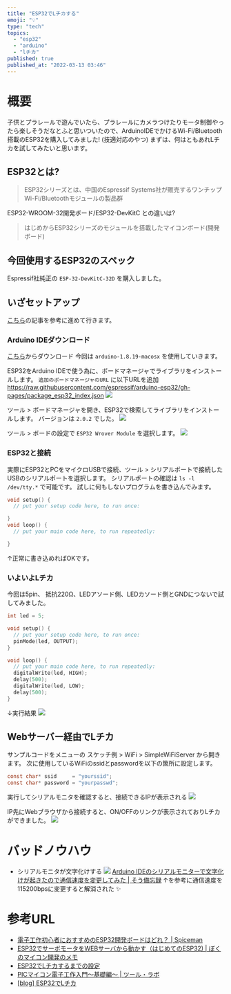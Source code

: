 ```yaml
---
title: "ESP32でLチカする"
emoji: "💡"
type: "tech"
topics:
  - "esp32"
  - "arduino"
  - "lチカ"
published: true
published_at: "2022-03-13 03:46"
---
```


# 概要
子供とプラレールで遊んでいたら、プラレールにカメラつけたりモータ制御やったら楽しそうだなとふと思いついたので、ArduinoIDEでかけるWi-Fi/Bluetooth搭載のESP32を購入してみました! 
(技適対応のやつ)
まずは、何はともあれLチカを試してみたいと思います。

## ESP32とは?
> ESP32シリーズとは、中国のEspressif Systems社が販売するワンチップWi-Fi/Bluetoothモジュールの製品群

ESP32-WROOM-32開発ボード/ESP32-DevKitC との違いは?
> はじめからESP32シリーズのモジュールを搭載したマイコンボード(開発ボード)

## 今回使用するESP32のスペック
Espressif社純正の `ESP-32-DevKitC-32D` を購入しました。

## いざセットアップ
[こちら](https://tekuteku-embedded.xyz/2021/08/20/esp32web/)の記事を参考に進めて行きます。

### Arduino IDEダウンロード
[こちら](https://www.arduino.cc/en/software)からダウンロード
今回は `arduino-1.8.19-macosx` を使用していきます。

ESP32をArduino IDEで使う為に、ボードマネージャでライブラリをインストールします。
`追加のボードマネージャのURL` に以下URLを追加
https://raw.githubusercontent.com/espressif/arduino-esp32/gh-pages/package_esp32_index.json
![](https://storage.googleapis.com/zenn-user-upload/c1308e07f070-20220313.png)


ツール > ボードマネージャを開き、ESP32で検索してライブラリをインストールします。
バージョンは `2.0.2` でした。
![](https://storage.googleapis.com/zenn-user-upload/e3fc6e40ded4-20220313.png)

ツール > ボードの設定で `ESP32 Wrover Module` を選択します。
![](https://storage.googleapis.com/zenn-user-upload/db7b86d564d3-20220313.png)

### ESP32と接続
実際にESP32とPCをマイクロUSBで接続、ツール > シリアルポートで接続したUSBのシリアルポートを選択します。
シリアルポートの確認は `ls -l /dev/tty.*` で可能です。
試しに何もしないプログラムを書き込んでみます。

```c
void setup() {
  // put your setup code here, to run once:

}
void loop() {
  // put your main code here, to run repeatedly:

}
```
↑正常に書き込めればOKです。

### いよいよLチカ
今回は5pin、 抵抗220Ω、LEDアソード側、LEDカソード側とGNDにつないで試してみました。

```c
int led = 5;

void setup() {
  // put your setup code here, to run once:
  pinMode(led, OUTPUT);
}

void loop() {
  // put your main code here, to run repeatedly:
  digitalWrite(led, HIGH);
  delay(500);
  digitalWrite(led, LOW);
  delay(500);
}
```
↓実行結果
![](https://storage.googleapis.com/zenn-user-upload/2ec98af7cef1-20220313.gif)



## Webサーバー経由でLチカ
サンプルコードをメニューの スケッチ例 > WiFi > SimpleWiFiServer から開きます。
次に使用しているWiFiのssidとpasswordを以下の箇所に設定します。
```c
const char* ssid     = "yourssid";
const char* password = "yourpasswd";
```
実行してシリアルモニタを確認すると、接続できるIPが表示される
![](https://storage.googleapis.com/zenn-user-upload/777c094c2f01-20220313.png)

IP先にWebブラウザから接続すると、ON/OFFのリンクが表示されておりLチカができました。
![](https://storage.googleapis.com/zenn-user-upload/fdb59464b002-20220313.png)

# バッドノウハウ
- シリアルモニタが文字化けする
	![](https://storage.googleapis.com/zenn-user-upload/d8194193730d-20220313.png)
    [Arduino IDEのシリアルモニターで文字化けが起きたので通信速度を変更してみた | そう備忘録](https://www.souichi.club/m5stack/serial-monitor-garbled-characters/)
    ↑を参考に通信速度を115200bpsに変更すると解消された :sparkles: 


# 参考URL
- [電子工作初心者におすすめのESP32開発ボードはどれ？ | Spiceman](https://spiceman.jp/esp32-recommendation/)
- [ESP32でサーボモータをWEBサーバから動かす（はじめてのESP32) | ぼくのマイコン開発のメモ](https://tekuteku-embedded.xyz/2021/08/20/esp32web/)
- [ESP32でLチカするまでの設定](https://101010.fun/iot/esp32-blink-led.html)
- [PICマイコン電子工作入門〜基礎編〜 | ツール・ラボ](https://tool-lab.com/pic-basic/)
- [[blog] ESP32でLチカ](https://bioscryptome.t-ohashi.info/blog/esp32-led/)